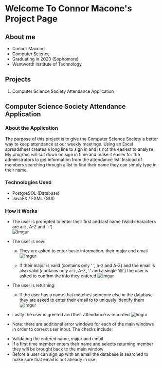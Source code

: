 # Welcome To Connor Macone's Project Page

## About me
- Connor Macone
- Computer Science
- Graduating in 2020 (Sophomore)
- Wentworth Institute of Technology

## Projects
1. Computer Science Society Attendance Application

## Computer Science Society Attendance Application

### About the Application
  The purpose of this project is to give the Computer Science Society a better way to keep attendance at our weekly 
meetings. Using an Excel spreadsheet creates a long line to sign in and is not the easiest to analyze. My program will cut 
down on sign in time and make it easier for the administrators to get information from the attendance list. Instead of 
members searching through a list to find their name they can simply type in their name.

### Technologies Used
- PostgreSQL (Database)
- JavaFX / FXML (GUI)

### How it Works
- The user is prompted to enter their first and last name (Valid characters are a-z, A-Z and '-') <br>
![Imgur](https://i.imgur.com/WCiwUhx.png)

- The user is new:
  
  - They are asked to enter basic information, their major and email
![Imgur](https://i.imgur.com/4nbad7A.png)
  
  - If their major is vaild (contains only ' ', a-z and A-Z) and the email is also valid (contains only a-z, A-Z, '.' and a single '@') the user is asked to confirm the info they entered 
![Imgur](https://i.imgur.com/cJ7sbIJ.png)

- The user is returning:
  - If the user has a name that matches someone else in the database they are asked to enter their email to to uniquely identify them
![Imgur](https://i.imgur.com/fFSubi9.png)

- Lastly the user is greeted and their attendance is recorded
![Imgur](https://i.imgur.com/2suWvWV.png)

* Note: there are additional error windows for each of the main windows in order to correct user input. The checks include:
- Validating the entered name, major and email
- If a first time member enters their name and selects returning member they will be brought back to the main window
- Before a user can sign up with an email the database is searched to make sure that email is not already in use
